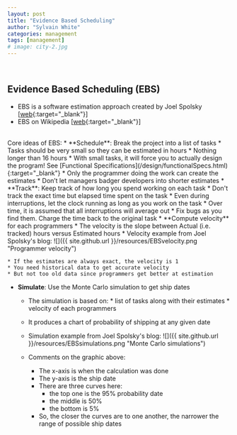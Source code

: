 ```yaml
---
layout: post
title: "Evidence Based Scheduling"
author: "Sylvain White"
categories: management
tags: [management]
# image: city-2.jpg
---
```

<br/>

## Evidence Based Scheduling (EBS)

* EBS is a software estimation approach created by Joel Spolsky [[web](https://www.joelonsoftware.com/2007/10/26/evidence-based-scheduling/){:target="_blank"}]
* EBS on Wikipedia [[web](https://en.wikipedia.org/wiki/Evidence-based_scheduling){:target="_blank"}]

<br/>
Core ideas of EBS:
* **Schedule**: Break the project into a list of tasks
    * Tasks should be very small so they can be estimated in hours 
    * Nothing longer than 16 hours
    * With small tasks, it will force you to actually design the program! See [Functional Specifications](/design/functionalSpecs.html){:target="_blank"}
    * Only the programmer doing the work can create the estimates
    * Don’t let managers badger developers into shorter estimates
* **Track**: Keep track of how long you spend working on each task
    * Don't track the exact time but elapsed time spent on the task
    * Even during interruptions, let the clock running as long as you work on the task
    * Over time, it is assumed that all interruptions will average out
    * Fix bugs as you find them. Charge the time back to the original task
* **Compute velocity** for each programmers
    * The velocity is the slope between Actual (i.e. tracked) hours versus Estimated hours
    * Velocity example from Joel Spolsky's blog:
    ![]({{ site.github.url }}/resources/EBSvelocity.png "Programmer velocity")

    * If the estimates are always exact, the velocity is 1
    * You need historical data to get accurate velocity
    * But not too old data since programmers get better at estimation 

* **Simulate**: Use the Monte Carlo simulation to get ship dates
    * The simulation is based on:
            * list of tasks along with their estimates
            * velocity of each programmers
    * It produces a chart of probability of shipping at any given date
    * Simulation example from Joel Spolsky's blog:
    ![]({{ site.github.url }}/resources/EBSsimulations.png "Monte Carlo simulations")

    * Comments on the graphic above:
        * The x-axis is when the calculation was done
        * The y-axis is the ship date
        * There are three curves here: 
            * the top one is the 95% probability date
            * the middle is 50%
            * the bottom is 5%
        * So, the closer the curves are to one another, the narrower the range of possible ship dates